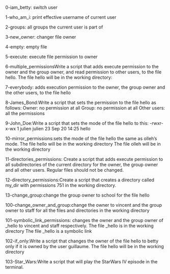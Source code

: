0-iam_betty: switch user 

1-who_am_i: print effective username of current user

2-groups: all groups the current user is part of

3-new_owner: changer file owner

4-empty: empty file

5-execute: execute file permission to owner

6-multiple_permissionsWrite a script that adds execute permission to the owner and the group owner, and read permission to other users, to the file hello.
    The file hello will be in the working directory: 

7-everybody:  adds execution permission to the owner, the group owner and the other users, to the file hello

8-James_Bond:Write a script that sets the permission to the file hello as follows:
    Owner: no permission at all
    Group: no permission at all
    Other users: all the permissions

9-John_Doe:Write a script that sets the mode of the file hello to this:
    -rwxr-x-wx 1 julien julien 23 Sep 20 14:25 hello

10-mirror_permissions:sets the mode of the file hello the same as olleh’s mode.
    The file hello will be in the working directory
    The file olleh will be in the working directory

11-directories_permissions: Create a script that adds execute permission to all subdirectories of the current directory for the owner, the group owner and all other users. Regular files should not be changed.

12-directory_permissions:Create a script that creates a directory called my_dir with permissions 751 in the working directory.

13-change_group:change the group owner to school for the file hello

100-change_owner_and_group:change the owner to vincent and the group owner to staff for all the files and directories in the working directory

101-symbolic_link_permissions: changes the owner and the group owner of _hello to vincent and staff respectively.
    The file _hello is in the working directory
    The file _hello is a symbolic link

102-if_only:Write a script that changes the owner of the file hello to betty only if it is owned by the user guillaume. The file hello will be in the working directory

103-Star_Wars:Write a script that will play the StarWars IV episode in the terminal.